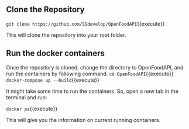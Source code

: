 ## Clone the Repository

`git clone https://github.com/SSdevelop/OpenFoodAPI`{{execute}}

This will clone the repository into your root folder.

## Run the docker containers

Once the repository is cloned, change the directory to OpenFoodAPI, and run the containers by following command.
`cd OpenFoodAPI`{{execute}}
`docker-compose up --build`{{execute}}

It might take some time to run the containers. So, open a new tab in the terminal and run:

`docker ps`{{execute}}

This will give you the information on current running containers.